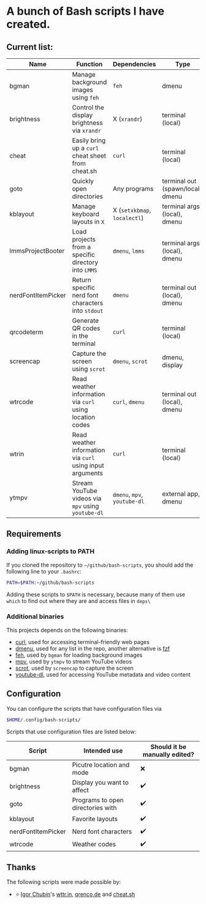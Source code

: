 # A bunch of Bash scripts I have created.

## Current list:

| Name               | Function                                                  | Dependencies                 | Type                              |
| -                  | -                                                         | -                            | -                                 |
| bgman              | Manage background images using `feh`                      | `feh`                        | dmenu                             |
| brightness         | Control the display brightness via `xrandr`               | X (`xrandr`)                 | terminal (local)                  |
| cheat              | Easily bring up a `curl` cheat sheet from cheat.sh        | `curl`                       | terminal (local)                  |
| goto               | Quickly open directories                                  | Any programs                 | terminal out (spawn/local), dmenu |
| kblayout           | Manage keyboard layouts in `X`                            | X (`setxkbmap`, `localectl`) | terminal args (local), dmenu      |
| lmmsProjectBooter  | Load projects from a specific directory into `LMMS`       | `dmenu`, `lmms`              | terminal args (local), dmenu      |
| nerdFontItemPicker | Return specific nerd font characters into `stdout`        | `dmenu`                      | terminal out (local), dmenu       |
| qrcodeterm         | Generate QR codes in the terminal                         | `curl`                       | terminal (local)                  |
| screencap          | Capture the screen using `scrot`                          | `dmenu`, `scrot`             | dmenu, display                    |
| wtrcode            | Read weather information via `curl` using location codes  | `curl`, `dmenu`              | terminal out (local), dmenu       |
| wtrin              | Read weather information via `curl` using input arguments | `curl`                       | terminal (local)                  |
| ytmpv              | Stream YouTube videos via `mpv` using `youtube-dl`        | `dmenu`, `mpv`, `youtube-dl` | external app, dmenu               |

## Requirements

### Adding linux-scripts to PATH

If you cloned the repository to `~/github/bash-scripts`, you should add the following line to your `.bashrc`:

```sh
PATH=$PATH:~/github/bash-scripts
```

Adding these scripts to ``$PATH`` is necessary, because many of them use ``which`` to find out where they are and access files in ``deps\``

### Additional binaries

This projects depends on the following binaries:

- [curl](https://curl.se/), used for accessing terminal-friendly web pages
- [dmenu](https://tools.suckless.org/dmenu/), used for any list in the repo, another alternative is [fzf](https://github.com/junegunn/fzf)
- [feh](https://github.com/derf/feh), used by ``bgman`` for loading background images
- [mpv](https://mpv.io/), used by `ytmpv` to stream YouTube videos
- [scrot](https://manpages.ubuntu.com/manpages/xenial/man1/scrot.1.html), used by `screencap` to capture the screen
- [youtube-dl](https://youtube-dl.org/), used for accessing YouTube metadata and video content

## Configuration

You can configure the scripts that have configuration files via
```sh
$HOME/.config/bash-scripts/
```

Scripts that use configuration files are listed below:

| Script             | Intended use                      | Should it be manually edited? |
| -                  | -                                 | -                             |
| bgman              | Picutre location and mode         | ❌                            |
| brightness         | Display you want to affect        | ✔️                             |
| goto               | Programs to open directories with | ✔️                             |
| kblayout           | Favorite layouts                  | ✔️                             |
| nerdFontItemPicker | Nerd font characters              | ✔️                             |
| wtrcode            | Weather codes                     | ✔️                             |

## Thanks

The following scripts were made possible by:

- ⭐ [Igor Chubin](https://github.com/chubin)'s [wttr.in](https://github.com/chubin/wttr.in), [qrenco.de](https://github.com/chubin/qrenco.de) and [cheat.sh](https://github.com/chubin/cheat.sh)


